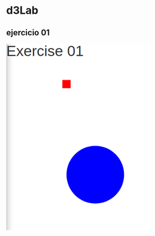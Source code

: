 # d3Lab

## ejercicio 01
![alt text](https://github.com/jona9901/d3Lab/blob/master/imgs/ejercicio_01.PNG)
